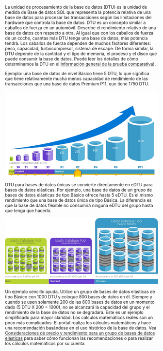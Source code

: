 La unidad de procesamiento de la base de datos (DTU) es la unidad de medida de Base de datos SQL que representa la potencia relativa de una base de datos para procesar las transacciones según las limitaciones del hardware que controla la base de datos. DTU es un concepto similar a caballos de fuerza en un automóvil. Describe el rendimiento relativo de una base de datos con respecto a otra. Al igual que con los caballos de fuerza de un coche, cuantas más DTU tenga una base de datos, más potencia tendrá. Los caballos de fuerza dependen de muchos factores diferentes: peso, capacidad, turbocompresor, sistema de escape. De forma similar, la DTU depende de la cantidad y el tipo de memoria, el proceso y el disco que puede consumir la base de datos. Puede leer los detalles de cómo determinamos la DTU en el [Información general de la prueba comparativa](https://msdn.microsoft.com/library/azure/dn741327.aspx)).

Ejemplo: una base de datos de nivel Básico tiene 5 DTU, lo que significa que tiene relativamente mucha menos capacidad de rendimiento de las transacciones que una base de datos Premium P11, que tiene 1750 DTU.

![DTU de base de datos únicas por nivel](./media/sql-database-understanding-dtus/single_db_dtus.png)

DTU para bases de datos únicas se convierte directamente en eDTU para bases de datos elásticas. Por ejemplo, una base de datos de un grupo de bases de datos elásticas de tipo Básico ofrece hasta 5 eDTU. Es el mismo rendimiento que una base de datos única de tipo Básica. La diferencia es que la base de datos flexible no consumirá ninguna eDTU del grupo hasta que tenga que hacerlo.

![Grupos elásticos por nivel](./media/sql-database-understanding-dtus/sqldb_elastic_pools.png)

Un ejemplo sencillo ayuda. Utilice un grupo de bases de datos elásticas de tipo Básico con 1000 DTU y coloque 800 bases de datos en él. Siempre y cuando se usen solamente 200 de las 800 bases de datos en un momento dado (5 DTU X 200 = 1000), no se alcanzará la capacidad del grupo y el rendimiento de la base de datos no se degradará. Este es un ejemplo simplificado para mayor claridad. Los cálculos matemáticos reales son un poco más complicados. El portal realiza los cálculos matemáticos y hace una recomendación basándose en el uso histórico de la base de datos. Vea [Consideraciones de precio y rendimiento para un grupo de bases de datos elásticas](../articles/sql-database/sql-database-elastic-pool-guidance.md) para saber cómo funcionan las recomendaciones o para realizar los cálculos matemáticos por su cuenta.

<!---HONumber=Oct15_HO2-->